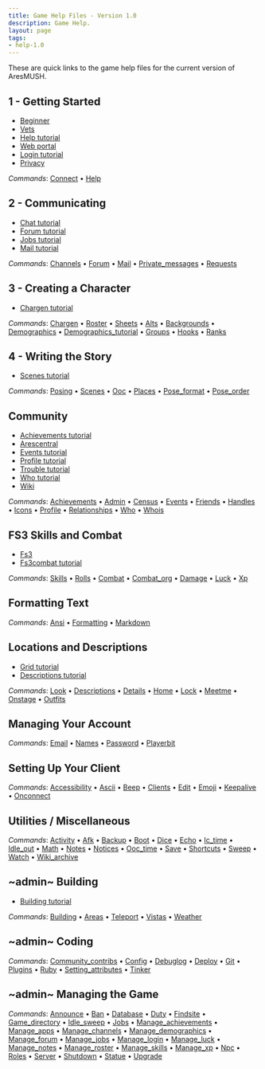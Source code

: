 ```yaml
---
title: Game Help Files - Version 1.0
description: Game Help.
layout: page
tags:
- help-1.0
---
```


These are quick links to the game help files for the current version of AresMUSH.


## 1 - Getting Started

* [Beginner](https://mush.aresmush.com/help/beginner)
* [Vets](https://mush.aresmush.com/help/vets)
* [Help tutorial](https://mush.aresmush.com/help/help_tutorial)
* [Web portal](https://mush.aresmush.com/help/web_portal)
* [Login tutorial](https://mush.aresmush.com/help/login_tutorial)
* [Privacy](https://mush.aresmush.com/help/privacy)

*Commands*: [Connect](https://mush.aresmush.com/help/connect) &bull; [Help](https://mush.aresmush.com/help/help)

## 2 - Communicating

* [Chat tutorial](https://mush.aresmush.com/help/chat_tutorial)
* [Forum tutorial](https://mush.aresmush.com/help/forum_tutorial)
* [Jobs tutorial](https://mush.aresmush.com/help/jobs_tutorial)
* [Mail tutorial](https://mush.aresmush.com/help/mail_tutorial)

*Commands*: [Channels](https://mush.aresmush.com/help/channels) &bull; [Forum](https://mush.aresmush.com/help/forum) &bull; [Mail](https://mush.aresmush.com/help/mail) &bull; [Private_messages](https://mush.aresmush.com/help/private_messages) &bull; [Requests](https://mush.aresmush.com/help/requests)

## 3 - Creating a Character

* [Chargen tutorial](https://mush.aresmush.com/help/chargen_tutorial)

*Commands*: [Chargen](https://mush.aresmush.com/help/chargen) &bull; [Roster](https://mush.aresmush.com/help/roster) &bull; [Sheets](https://mush.aresmush.com/help/sheets) &bull; [Alts](https://mush.aresmush.com/help/alts) &bull; [Backgrounds](https://mush.aresmush.com/help/backgrounds) &bull; [Demographics](https://mush.aresmush.com/help/demographics) &bull; [Demographics_tutorial](https://mush.aresmush.com/help/demographics_tutorial) &bull; [Groups](https://mush.aresmush.com/help/groups) &bull; [Hooks](https://mush.aresmush.com/help/hooks) &bull; [Ranks](https://mush.aresmush.com/help/ranks)

## 4 - Writing the Story

* [Scenes tutorial](https://mush.aresmush.com/help/scenes_tutorial)

*Commands*: [Posing](https://mush.aresmush.com/help/posing) &bull; [Scenes](https://mush.aresmush.com/help/scenes) &bull; [Ooc](https://mush.aresmush.com/help/ooc) &bull; [Places](https://mush.aresmush.com/help/places) &bull; [Pose_format](https://mush.aresmush.com/help/pose_format) &bull; [Pose_order](https://mush.aresmush.com/help/pose_order)

## Community

* [Achievements tutorial](https://mush.aresmush.com/help/achievements_tutorial)
* [Arescentral](https://mush.aresmush.com/help/arescentral)
* [Events tutorial](https://mush.aresmush.com/help/events_tutorial)
* [Profile tutorial](https://mush.aresmush.com/help/profile_tutorial)
* [Trouble tutorial](https://mush.aresmush.com/help/trouble_tutorial)
* [Who tutorial](https://mush.aresmush.com/help/who_tutorial)
* [Wiki](https://mush.aresmush.com/help/wiki)

*Commands*: [Achievements](https://mush.aresmush.com/help/achievements) &bull; [Admin](https://mush.aresmush.com/help/admin) &bull; [Census](https://mush.aresmush.com/help/census) &bull; [Events](https://mush.aresmush.com/help/events) &bull; [Friends](https://mush.aresmush.com/help/friends) &bull; [Handles](https://mush.aresmush.com/help/handles) &bull; [Icons](https://mush.aresmush.com/help/icons) &bull; [Profile](https://mush.aresmush.com/help/profile) &bull; [Relationships](https://mush.aresmush.com/help/relationships) &bull; [Who](https://mush.aresmush.com/help/who) &bull; [Whois](https://mush.aresmush.com/help/whois)

## FS3 Skills and Combat

* [Fs3](https://mush.aresmush.com/help/fs3)
* [Fs3combat tutorial](https://mush.aresmush.com/help/fs3combat_tutorial)

*Commands*: [Skills](https://mush.aresmush.com/help/skills) &bull; [Rolls](https://mush.aresmush.com/help/rolls) &bull; [Combat](https://mush.aresmush.com/help/combat) &bull; [Combat_org](https://mush.aresmush.com/help/combat_org) &bull; [Damage](https://mush.aresmush.com/help/damage) &bull; [Luck](https://mush.aresmush.com/help/luck) &bull; [Xp](https://mush.aresmush.com/help/xp)

## Formatting Text


*Commands*: [Ansi](https://mush.aresmush.com/help/ansi) &bull; [Formatting](https://mush.aresmush.com/help/formatting) &bull; [Markdown](https://mush.aresmush.com/help/markdown)

## Locations and Descriptions

* [Grid tutorial](https://mush.aresmush.com/help/grid_tutorial)
* [Descriptions tutorial](https://mush.aresmush.com/help/descriptions_tutorial)

*Commands*: [Look](https://mush.aresmush.com/help/look) &bull; [Descriptions](https://mush.aresmush.com/help/descriptions) &bull; [Details](https://mush.aresmush.com/help/details) &bull; [Home](https://mush.aresmush.com/help/home) &bull; [Lock](https://mush.aresmush.com/help/lock) &bull; [Meetme](https://mush.aresmush.com/help/meetme) &bull; [Onstage](https://mush.aresmush.com/help/onstage) &bull; [Outfits](https://mush.aresmush.com/help/outfits)

## Managing Your Account


*Commands*: [Email](https://mush.aresmush.com/help/email) &bull; [Names](https://mush.aresmush.com/help/names) &bull; [Password](https://mush.aresmush.com/help/password) &bull; [Playerbit](https://mush.aresmush.com/help/playerbit)

## Setting Up Your Client


*Commands*: [Accessibility](https://mush.aresmush.com/help/accessibility) &bull; [Ascii](https://mush.aresmush.com/help/ascii) &bull; [Beep](https://mush.aresmush.com/help/beep) &bull; [Clients](https://mush.aresmush.com/help/clients) &bull; [Edit](https://mush.aresmush.com/help/edit) &bull; [Emoji](https://mush.aresmush.com/help/emoji) &bull; [Keepalive](https://mush.aresmush.com/help/keepalive) &bull; [Onconnect](https://mush.aresmush.com/help/onconnect)

## Utilities / Miscellaneous


*Commands*: [Activity](https://mush.aresmush.com/help/activity) &bull; [Afk](https://mush.aresmush.com/help/afk) &bull; [Backup](https://mush.aresmush.com/help/backup) &bull; [Boot](https://mush.aresmush.com/help/boot) &bull; [Dice](https://mush.aresmush.com/help/dice) &bull; [Echo](https://mush.aresmush.com/help/echo) &bull; [Ic_time](https://mush.aresmush.com/help/ic_time) &bull; [Idle_out](https://mush.aresmush.com/help/idle_out) &bull; [Math](https://mush.aresmush.com/help/math) &bull; [Notes](https://mush.aresmush.com/help/notes) &bull; [Notices](https://mush.aresmush.com/help/notices) &bull; [Ooc_time](https://mush.aresmush.com/help/ooc_time) &bull; [Save](https://mush.aresmush.com/help/save) &bull; [Shortcuts](https://mush.aresmush.com/help/shortcuts) &bull; [Sweep](https://mush.aresmush.com/help/sweep) &bull; [Watch](https://mush.aresmush.com/help/watch) &bull; [Wiki_archive](https://mush.aresmush.com/help/wiki_archive)

## ~admin~ Building

* [Building tutorial](https://mush.aresmush.com/help/building_tutorial)

*Commands*: [Building](https://mush.aresmush.com/help/building) &bull; [Areas](https://mush.aresmush.com/help/areas) &bull; [Teleport](https://mush.aresmush.com/help/teleport) &bull; [Vistas](https://mush.aresmush.com/help/vistas) &bull; [Weather](https://mush.aresmush.com/help/weather)

## ~admin~ Coding


*Commands*: [Community_contribs](https://mush.aresmush.com/help/community_contribs) &bull; [Config](https://mush.aresmush.com/help/config) &bull; [Debuglog](https://mush.aresmush.com/help/debuglog) &bull; [Deploy](https://mush.aresmush.com/help/deploy) &bull; [Git](https://mush.aresmush.com/help/git) &bull; [Plugins](https://mush.aresmush.com/help/plugins) &bull; [Ruby](https://mush.aresmush.com/help/ruby) &bull; [Setting_attributes](https://mush.aresmush.com/help/setting_attributes) &bull; [Tinker](https://mush.aresmush.com/help/tinker)

## ~admin~ Managing the Game


*Commands*: [Announce](https://mush.aresmush.com/help/announce) &bull; [Ban](https://mush.aresmush.com/help/ban) &bull; [Database](https://mush.aresmush.com/help/database) &bull; [Duty](https://mush.aresmush.com/help/duty) &bull; [Findsite](https://mush.aresmush.com/help/findsite) &bull; [Game_directory](https://mush.aresmush.com/help/game_directory) &bull; [Idle_sweep](https://mush.aresmush.com/help/idle_sweep) &bull; [Jobs](https://mush.aresmush.com/help/jobs) &bull; [Manage_achievements](https://mush.aresmush.com/help/manage_achievements) &bull; [Manage_apps](https://mush.aresmush.com/help/manage_apps) &bull; [Manage_channels](https://mush.aresmush.com/help/manage_channels) &bull; [Manage_demographics](https://mush.aresmush.com/help/manage_demographics) &bull; [Manage_forum](https://mush.aresmush.com/help/manage_forum) &bull; [Manage_jobs](https://mush.aresmush.com/help/manage_jobs) &bull; [Manage_login](https://mush.aresmush.com/help/manage_login) &bull; [Manage_luck](https://mush.aresmush.com/help/manage_luck) &bull; [Manage_notes](https://mush.aresmush.com/help/manage_notes) &bull; [Manage_roster](https://mush.aresmush.com/help/manage_roster) &bull; [Manage_skills](https://mush.aresmush.com/help/manage_skills) &bull; [Manage_xp](https://mush.aresmush.com/help/manage_xp) &bull; [Npc](https://mush.aresmush.com/help/npc) &bull; [Roles](https://mush.aresmush.com/help/roles) &bull; [Server](https://mush.aresmush.com/help/server) &bull; [Shutdown](https://mush.aresmush.com/help/shutdown) &bull; [Statue](https://mush.aresmush.com/help/statue) &bull; [Upgrade](https://mush.aresmush.com/help/upgrade)
